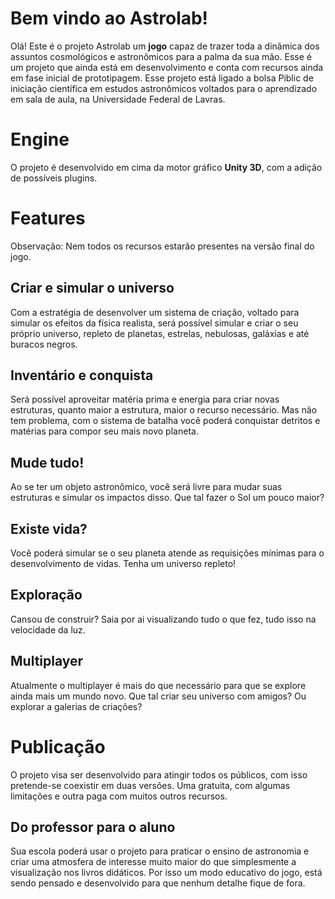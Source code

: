 

# Bem vindo ao Astrolab!

Olá! Este é o projeto Astrolab um **jogo** capaz de trazer toda a dinâmica dos assuntos cosmológicos e astronômicos para a palma da sua mão. Esse é um projeto que ainda está em desenvolvimento e conta com recursos ainda em fase inicial de prototipagem. 
Esse projeto está ligado a bolsa Piblic de iniciação científica em estudos astronômicos voltados para o aprendizado em sala de aula, na Universidade Federal de Lavras. 

# Engine

O projeto é desenvolvido em cima da motor gráfico **Unity 3D**, com a adição de possíveis plugins.

# Features

Observação: Nem todos os recursos estarão presentes na versão final do jogo.

## Criar e simular o universo
Com a estratégia de desenvolver um sistema de criação, voltado para simular os efeitos da física realista, será possível simular e criar o seu próprio universo, repleto de planetas, estrelas, nebulosas, galáxias e até buracos negros.

## Inventário e conquista

Será possível aproveitar matéria prima e energia para criar novas estruturas, quanto maior a estrutura, maior o recurso necessário. Mas não tem problema, com o sistema de batalha você poderá conquistar detritos e matérias para compor seu mais novo planeta.

## Mude tudo!

Ao se ter um objeto astronômico, você será livre para mudar suas estruturas e simular os impactos disso. Que tal fazer o Sol um pouco maior?

## Existe vida? 

Você poderá simular se o seu planeta atende as requisições mínimas para o desenvolvimento de vidas. Tenha um universo repleto! 

## Exploração

Cansou de construir? Saia por ai visualizando tudo o que fez, tudo isso na velocidade da luz. 

## Multiplayer

Atualmente o multiplayer é mais do que necessário para que se explore ainda mais um mundo novo. Que tal criar seu universo com amigos? Ou explorar a galerias de criações?

# Publicação

O projeto visa ser desenvolvido para atingir todos os públicos, com isso pretende-se coexistir em duas versões. Uma gratuita, com algumas limitações e outra paga com muitos outros recursos. 
## Do professor para o aluno

Sua escola poderá usar o projeto para praticar o ensino de astronomia e criar uma atmosfera de interesse muito maior do que simplesmente a visualização nos livros didáticos. Por isso um modo educativo do jogo, está sendo pensado e desenvolvido para que nenhum detalhe fique de fora.
